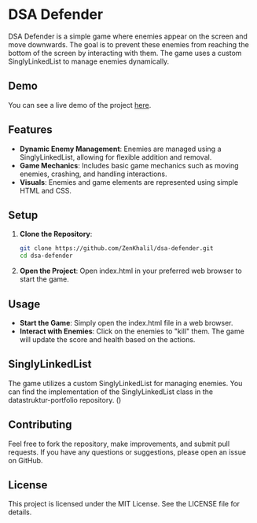 # DSA Defender

DSA Defender is a simple game where enemies appear on the screen and move downwards. The goal is to prevent these enemies from reaching the bottom of the screen by interacting with them. The game uses a custom SinglyLinkedList to manage enemies dynamically.

## Demo

You can see a live demo of the project [here](https://raw.githack.com/ZenKhalil/dsa-defender/main/index.html).

## Features

- **Dynamic Enemy Management**: Enemies are managed using a SinglyLinkedList, allowing for flexible addition and removal.
- **Game Mechanics**: Includes basic game mechanics such as moving enemies, crashing, and handling interactions.
- **Visuals**: Enemies and game elements are represented using simple HTML and CSS.

## Setup

1. **Clone the Repository**:
   ```bash
   git clone https://github.com/ZenKhalil/dsa-defender.git
   cd dsa-defender

2. **Open the Project**: 
   Open index.html in your preferred web browser to start the game.


## Usage
- **Start the Game**: Simply open the index.html file in a web browser.
- **Interact with Enemies**: Click on the enemies to "kill" them. The game will update the score and health based on the actions.

## SinglyLinkedList
The game utilizes a custom SinglyLinkedList for managing enemies. You can find the implementation of the SinglyLinkedList class in the datastruktur-portfolio repository. ()

## Contributing
Feel free to fork the repository, make improvements, and submit pull requests. 
If you have any questions or suggestions, please open an issue on GitHub.

## License
This project is licensed under the MIT License. See the LICENSE file for details.

